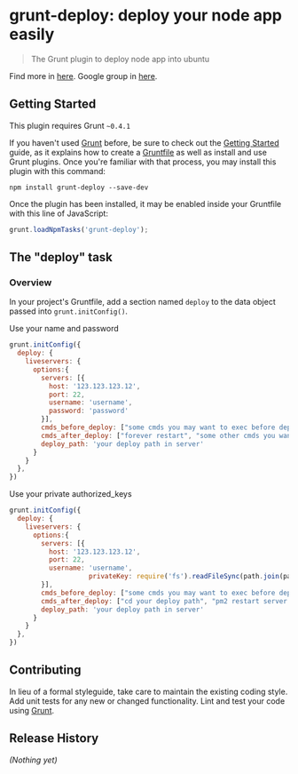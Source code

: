 # grunt-deploy: deploy your node app easily

> The Grunt plugin to deploy node app into ubuntu

Find more in [here](http://zhefeng.github.io/grunt-deploy/ "grunt-deploy").
Google group in [here](https://groups.google.com/forum/?fromgroups#!forum/grunt-deploy "grunt-deploy group").

## Getting Started
This plugin requires Grunt `~0.4.1`

If you haven't used [Grunt](http://gruntjs.com/) before, be sure to check out the [Getting Started](http://gruntjs.com/getting-started) guide, as it explains how to create a [Gruntfile](http://gruntjs.com/sample-gruntfile) as well as install and use Grunt plugins. Once you're familiar with that process, you may install this plugin with this command:

```shell
npm install grunt-deploy --save-dev
```

Once the plugin has been installed, it may be enabled inside your Gruntfile with this line of JavaScript:

```js
grunt.loadNpmTasks('grunt-deploy');
```

## The "deploy" task

### Overview
In your project's Gruntfile, add a section named `deploy` to the data object passed into `grunt.initConfig()`.   

Use your name and password  
```js
grunt.initConfig({
  deploy: {
    liveservers: {
      options:{
        servers: [{
          host: '123.123.123.12',
          port: 22,
          username: 'username',
          password: 'password'
        }],
        cmds_before_deploy: ["some cmds you may want to exec before deploy"],
        cmds_after_deploy: ["forever restart", "some other cmds you want to exec after deploy"],
        deploy_path: 'your deploy path in server'
      }
    }
  },
})
```
Use your private authorized_keys  
```js
grunt.initConfig({
  deploy: {
    liveservers: {
      options:{
        servers: [{
          host: '123.123.123.12',
          port: 22,
          username: 'username',
					privateKey: require('fs').readFileSync(path.join(path.homedir(),'.ssh/id_rsa'), 'utf8')
        }],
        cmds_before_deploy: ["some cmds you may want to exec before deploy"],
        cmds_after_deploy: ["cd your deploy path", "pm2 restart server.coffee"],
        deploy_path: 'your deploy path in server'
      }
    }
  },
})
```

## Contributing
In lieu of a formal styleguide, take care to maintain the existing coding style. Add unit tests for any new or changed functionality. Lint and test your code using [Grunt](http://gruntjs.com/).

## Release History
_(Nothing yet)_
